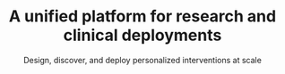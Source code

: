 ---
title: A unified platform for research and clinical deployments
image: 
bgcolor: "#242F40"
subtitle: Design, discover, and deploy personalized interventions at scale

introduction: >
  Mix and match features to tailor interventions for desired outcomes

patientcommunication:
  featureset: Patient Communication
  header: Communication with patients and / or study participants is key to engaging them in their health. You can choose from a variety of communication techniques or combine them in interesting ways tailored to a patient's behavior
  featureicon: comments
  featureimage: /img/various/2way.sm.png
  blurbs:
    - icon: commenting-o
      iconcolor: "#49A078"    
      feature: Two way Texting
      text: >
        Texting (SMS) has repeatedly been demonstrated to be a very effective way of communicating with patients since it works irrespective of the kind of phone the patient has. Texts can be sent out based on set schedules and / or rules. These configuration rules can be as simple as responding with a personalized "Great job, John Appleseed" or as complex as evaluating blood pressure values and responding with an provider or nurse alert
    - icon: list-alt
      iconcolor: "#49A078"
      feature: Integrated Survey Management
      text: >
        In cases where more data needs to be collected (demographics, symptoms, etc.), the system offers the ability to create a survey. You can either integrate the survey with Qualtrics or create your own survey from scratch using the built-in survey creation and deployment tool. These surveys can be sent out to patients based on specific schedules and simple or complex rules.

deviceintegration:
  featureset: Device Integration
  header: Healthcare data is overwhelming and complex. We provide direct integrations into a range of devices including Electronic Health Records (EHRs) so your team can focus on innovation, efficiency, and outcomes. We capture remotely collected health data simply and seamlessly into our system, enabling scalable, integrated and personalized initiatives 
  featureicon: medkit
  featureimage: img/peng/devices.png
  blurbs:
    - icon: heartbeat
      iconcolor: "#49A078"
      feature: Vitals and activity Monitoring
      text: >
        The platform integrates directly with a number of biomedical devices to capture vitals directly from the patient / participant. The kinds of vitals captured include blood pressure, medication adherence, sleep tracking, weight, blood glucose and many more continue to be added. Additional devices are added quickly on request.
    - icon: medkit
      iconcolor: "#49A078"
      feature: EHR Integrations
      text: > 
        It is our belief that EHRs should be the system of record for all patient data. Additionally, any provider action needed should also be done via the EHR. With this in mind, the platform provides bi-directional integration currently with Epic (and additional EHRs on request).

rct:
  featureset: Randomized Controlled Trials
  header: There are plenty of clinical trials management software (CTMS) solutions out there. However, they are either built for pharmaceutical / drug discovery (Velos, Oncore etc.) or are very general purpose (e.g. Redcap). Way To Health is a tool purpose built to design and deploy behavioral change and interventional (bedside to home) research . 
  featureicon: code-fork
  featureimage: img/peng/rct.jpg
  blurbs:
    - icon: flag-checkered
      iconcolor: "#49A078"
      header: NIH and Grant Reputation
      text: >
        Way to Health has demonstrated its value as a research platform in this domain by supporting over 80 trials and $45 million in funding.  The platform, past and current Principal Investigators (PIs) and its uses have credibility among the research and funding communities.
    - icon: random
      iconcolor: "#49A078"
      header: Arms & Randomization
      text: >
        Setup multiple arms for studies including a control arm. The platform also offers multiple computerized randomization of participants, including the configurable choices for stratified, blocked, weighted, and adaptive randomization strategies. Ongoing management of participants via a "triage" view is also available out-of-the-box. 

be:
  featureset: Behavioral Economics
  header: We believe technology assisted motivation & human behavior change is the key to advancing health outcomes. Behavioral economics is one of the most promising methods to change behavior. Various social and financial incentives are pre-built and available in the platform. 
  featureicon: money
  featureimage: img/peng/chibe.png
  blurbs:
    - icon: money
      iconcolor: "#49A078"
      header: Financial Incentives
      text: >
        Lotteries, loss and gain framed incentives and much more can be easily applied to activities - steps, weighings, pretty much any data gathered by the platform from any data source. Apply different strategies to different populations and depending on the type of activity. 
    - icon: trophy
      iconcolor: "#49A078"
      header: Gamification & Social
      text: > 
        Games and social media are significant drivers of human behavior. The platform allows patients to earn points, level up, use lifelines and more. These features can be combined with peer competition or support.

rulesengine:
  featureset: Rules Engine
  header: Interventions need to be targeted and personalized to be effective. The Way To Health platform provides a flexible rules engine with easy configuration driven by data captured from patients via communications or devices. 
  featureicon: random
  featureimage: img/peng/rules3.png
  blurbs:
    - icon: calendar
      iconcolor: "#49A078"
      header: Schedule driven
      text: >
        All interventions require recurrence based on a defined period - hours, days, weeks or months. Research studies or clinical deployments both require this to be further tailored by each arm or patient. The platform has been designed to support these use cases and more.  
    - icon: exclamation
      iconcolor: "#49A078"
      header: Alerts & Incidents
      text: > 
         The Way To Health platform allows for the creation of incidents whenever certain criteria ("exception criteria") are met. Configure notifications depending on the users role.
---